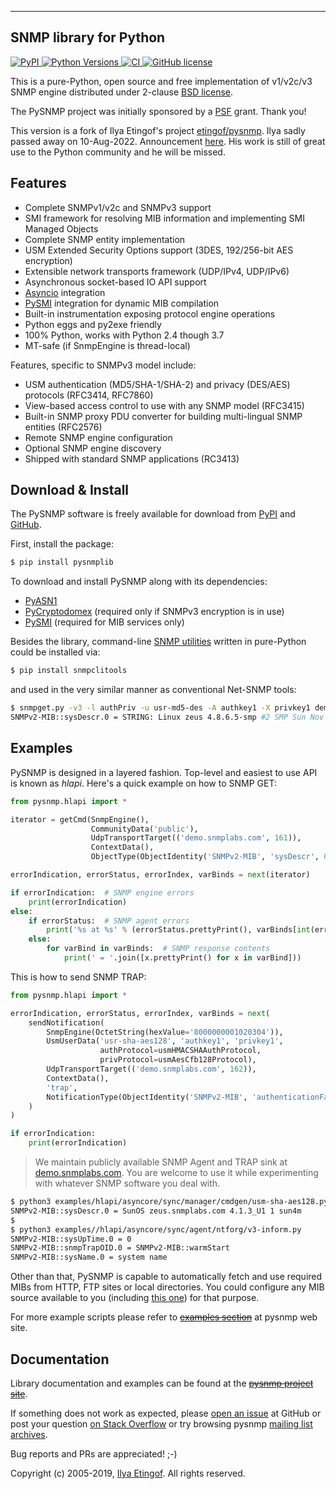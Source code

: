 ---

SNMP library for Python
-----------------------

[
![PyPI](https://img.shields.io/pypi/v/pysnmplib.svg?maxAge=2592000)
](https://pypi.python.org/pypi/pysnmplib)
[
![Python Versions](https://img.shields.io/pypi/pyversions/pysnmplib.svg)
](https://pypi.python.org/pypi/pysnmplib/)
[
![CI](https://github.com/pysnmp/pysnmp/actions/workflows/build-test-release.yml/badge.svg)
](https://github.com/pysnmp/pysnmp/actions/workflows/build-test-release.yml)
[
![GitHub license](https://img.shields.io/badge/license-BSD-blue.svg)
](https://raw.githubusercontent.com/pysnmp/pysnmp/master/LICENSE.rst)

This is a pure-Python, open source and free implementation of v1/v2c/v3
SNMP engine distributed under 2-clause [BSD license](http://snmplabs.com/pysnmp/license.html).

The PySNMP project was initially sponsored by a [PSF](http://www.python.org/psf/) grant.
Thank you!

This version is a fork of Ilya Etingof's project [etingof/pysnmp](https://github.com/etingof/pysnmp). Ilya sadly passed away on 10-Aug-2022. Announcement [here](https://lists.openstack.org/pipermail/openstack-discuss/2022-August/030062.html).  His work is still of great use to the Python community and he will be missed.

Features
--------

* Complete SNMPv1/v2c and SNMPv3 support
* SMI framework for resolving MIB information and implementing SMI
  Managed Objects
* Complete SNMP entity implementation
* USM Extended Security Options support (3DES, 192/256-bit AES encryption)
* Extensible network transports framework (UDP/IPv4, UDP/IPv6)
* Asynchronous socket-based IO API support
* [Asyncio](https://docs.python.org/3/library/asyncio.html) integration
* [PySMI](http://snmplabs.com/pysmi/) integration for dynamic MIB compilation
* Built-in instrumentation exposing protocol engine operations
* Python eggs and py2exe friendly
* 100% Python, works with Python 2.4 though 3.7
* MT-safe (if SnmpEngine is thread-local)

Features, specific to SNMPv3 model include:

* USM authentication (MD5/SHA-1/SHA-2) and privacy (DES/AES) protocols (RFC3414, RFC7860)
* View-based access control to use with any SNMP model (RFC3415)
* Built-in SNMP proxy PDU converter for building multi-lingual
  SNMP entities (RFC2576)
* Remote SNMP engine configuration
* Optional SNMP engine discovery
* Shipped with standard SNMP applications (RC3413)


Download & Install
------------------

The PySNMP software is freely available for download from [PyPI](https://pypi.python.org/pypi/pysnmplib)
and [GitHub](https://github.com/pysnmp/pysnmp.git).

First, install the package:
```bash
$ pip install pysnmplib
```

To download and install PySNMP along with its dependencies:

<!-- Need to find an alternate location for the links to snmplabs.com -->
* [PyASN1](http://snmplabs.com/pyasn1/)
* [PyCryptodomex](https://pycryptodome.readthedocs.io) (required only if SNMPv3 encryption is in use)
* [PySMI](http://snmplabs.com/pysmi/) (required for MIB services only)

Besides the library, command-line [SNMP utilities](https://github.com/etingof/snmpclitools)
written in pure-Python could be installed via:

```bash
$ pip install snmpclitools
```

and used in the very similar manner as conventional Net-SNMP tools:

```bash
$ snmpget.py -v3 -l authPriv -u usr-md5-des -A authkey1 -X privkey1 demo.snmplabs.com sysDescr.0
SNMPv2-MIB::sysDescr.0 = STRING: Linux zeus 4.8.6.5-smp #2 SMP Sun Nov 13 14:58:11 CDT 2016 i686
```

Examples
--------

PySNMP is designed in a layered fashion. Top-level and easiest to use API is known as
*hlapi*. Here's a quick example on how to SNMP GET:

```python
from pysnmp.hlapi import *

iterator = getCmd(SnmpEngine(),
                  CommunityData('public'),
                  UdpTransportTarget(('demo.snmplabs.com', 161)),
                  ContextData(),
                  ObjectType(ObjectIdentity('SNMPv2-MIB', 'sysDescr', 0)))

errorIndication, errorStatus, errorIndex, varBinds = next(iterator)

if errorIndication:  # SNMP engine errors
    print(errorIndication)
else:
    if errorStatus:  # SNMP agent errors
        print('%s at %s' % (errorStatus.prettyPrint(), varBinds[int(errorIndex)-1] if errorIndex else '?'))
    else:
        for varBind in varBinds:  # SNMP response contents
            print(' = '.join([x.prettyPrint() for x in varBind]))
```

This is how to send SNMP TRAP:

```python
from pysnmp.hlapi import *

errorIndication, errorStatus, errorIndex, varBinds = next(
    sendNotification(
        SnmpEngine(OctetString(hexValue='8000000001020304')),
        UsmUserData('usr-sha-aes128', 'authkey1', 'privkey1',
                    authProtocol=usmHMACSHAAuthProtocol,
                    privProtocol=usmAesCfb128Protocol),
        UdpTransportTarget(('demo.snmplabs.com', 162)),
        ContextData(),
        'trap',
        NotificationType(ObjectIdentity('SNMPv2-MIB', 'authenticationFailure'))
    )
)

if errorIndication:
    print(errorIndication)
```

> We maintain publicly available SNMP Agent and TRAP sink at
> [demo.snmplabs.com](http://snmplabs.com/snmpsim/public-snmp-agent-simulator.html). You are
> welcome to use it while experimenting with whatever SNMP software you deal with.

```bash
$ python3 examples/hlapi/asyncore/sync/manager/cmdgen/usm-sha-aes128.py
SNMPv2-MIB::sysDescr.0 = SunOS zeus.snmplabs.com 4.1.3_U1 1 sun4m
$
$ python3 examples//hlapi/asyncore/sync/agent/ntforg/v3-inform.py
SNMPv2-MIB::sysUpTime.0 = 0
SNMPv2-MIB::snmpTrapOID.0 = SNMPv2-MIB::warmStart
SNMPv2-MIB::sysName.0 = system name
```

Other than that, PySNMP is capable to automatically fetch and use required MIBs from HTTP, FTP sites
or local directories. You could configure any MIB source available to you (including
[this one](https://pysnmp.github.io/mibs/asn1/)) for that purpose.

For more example scripts please refer to ~~[examples section](http://snmplabs.com/pysnmp/examples/contents.html#high-level-snmp)~~
at pysnmp web site.

Documentation
-------------

Library documentation and examples can be found at the ~~[pysnmp project site](http://snmplabs.com/pysnmp/)~~.

If something does not work as expected, please
[open an issue](https://github.com/pysnmp/pysnmp/issues) at GitHub or
post your question [on Stack Overflow](http://stackoverflow.com/questions/ask) or try browsing pysnmp
[mailing list archives](https://sourceforge.net/p/pysnmp/mailman/pysnmp-users/).

Bug reports and PRs are appreciated! ;-)

Copyright (c) 2005-2019, [Ilya Etingof](https://lists.openstack.org/pipermail/openstack-discuss/2022-August/030062.html). All rights reserved.